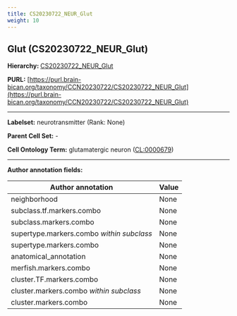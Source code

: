 ```yaml
---
title: CS20230722_NEUR_Glut
weight: 10
---
```

## Glut (CS20230722_NEUR_Glut)
<b>Hierarchy: </b>
[CS20230722_NEUR_Glut](../CS20230722_NEUR_Glut)

**PURL:** [https://purl.brain-bican.org/taxonomy/CCN20230722/CS20230722_NEUR_Glut](https://purl.brain-bican.org/taxonomy/CCN20230722/CS20230722_NEUR_Glut)

---


**Labelset:** neurotransmitter (Rank: None)

**Parent Cell Set:** -



**Cell Ontology Term:**  glutamatergic neuron ([CL:0000679](https://www.ebi.ac.uk/ols/ontologies/cl/terms?obo_id=CL:0000679)) 

[MARKER GENES.]: #


---

[TRANSFERRED ANNOTATIONS.]: #


[AUTHOR ANNOTATION FIELDS.]: #


**Author annotation fields:**

| Author annotation | Value |
|-------------------|-------|
|neighborhood|None|
|subclass.tf.markers.combo|None|
|subclass.markers.combo|None|
|supertype.markers.combo _within subclass_|None|
|supertype.markers.combo|None|
|anatomical_annotation|None|
|merfish.markers.combo|None|
|cluster.TF.markers.combo|None|
|cluster.markers.combo _within subclass_|None|
|cluster.markers.combo|None|
